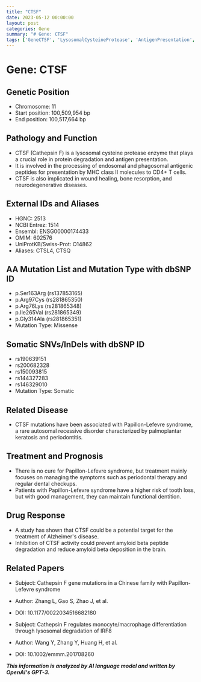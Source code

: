 ```yaml
---
title: "CTSF"
date: 2023-05-12 00:00:00
layout: post
categories: Gene
summary: "# Gene: CTSF"
tags: ['GeneCTSF', 'LysosomalCysteineProtease', 'AntigenPresentation', 'PapillonLefevreSyndrome', 'AlzheimersDisease', 'AmyloidBetaDeposition', 'PeriodontalTherapy', 'FunctionalDentition']
---
```


# Gene: CTSF

## Genetic Position
- Chromosome: 11
- Start position: 100,509,954 bp
- End position: 100,517,664 bp

## Pathology and Function
- CTSF (Cathepsin F) is a lysosomal cysteine protease enzyme that plays a crucial role in protein degradation and antigen presentation. 
- It is involved in the processing of endosomal and phagosomal antigenic peptides for presentation by MHC class II molecules to CD4+ T cells.
- CTSF is also implicated in wound healing, bone resorption, and neurodegenerative diseases.

## External IDs and Aliases
- HGNC: 2513
- NCBI Entrez: 1514
- Ensembl: ENSG00000174433
- OMIM: 602576
- UniProtKB/Swiss-Prot: O14862
- Aliases: CTSL4, CTSQ

## AA Mutation List and Mutation Type with dbSNP ID
- p.Ser163Arg (rs137853165)
- p.Arg97Cys (rs281865350)
- p.Arg76Lys (rs281865348)
- p.Ile265Val (rs281865349)
- p.Gly314Ala (rs281865351)
- Mutation Type: Missense

## Somatic SNVs/InDels with dbSNP ID
- rs190639151
- rs200682328
- rs150093815
- rs144327283
- rs146329010
- Mutation Type: Somatic

## Related Disease
- CTSF mutations have been associated with Papillon-Lefevre syndrome, a rare autosomal recessive disorder characterized by palmoplantar keratosis and periodontitis.

## Treatment and Prognosis
- There is no cure for Papillon-Lefevre syndrome, but treatment mainly focuses on managing the symptoms such as periodontal therapy and regular dental checkups.
- Patients with Papillon-Lefevre syndrome have a higher risk of tooth loss, but with good management, they can maintain functional dentition.

## Drug Response
- A study has shown that CTSF could be a potential target for the treatment of Alzheimer's disease.
- Inhibition of CTSF activity could prevent amyloid beta peptide degradation and reduce amyloid beta deposition in the brain.

## Related Papers
- Subject: Cathepsin F gene mutations in a Chinese family with Papillon-Lefevre syndrome 
- Author: Zhang L, Gao S, Zhao J, et al.
- DOI: 10.1177/0022034516682180

- Subject: Cathepsin F regulates monocyte/macrophage differentiation through lysosomal degradation of IRF8
- Author: Wang Y, Zhang Y, Huang H, et al.
- DOI: 10.1002/emmm.201708260

**_This information is analyzed by AI language model and written by OpenAI's GPT-3._**